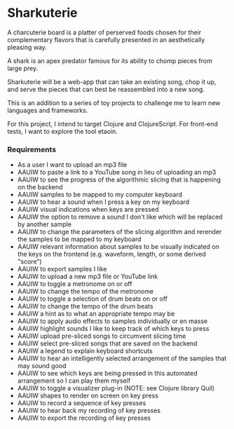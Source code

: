 # Sharkuterie

A charcuterie board is a platter of perserved foods chosen for their complementary flavors that is carefully presented in an aesthetically pleasing way.

A shark is an apex predator famous for its ability to chomp pieces from large prey.

Sharkuterie will be a web-app that can take an existing song, chop it up, and serve the pieces that can best be reassembled into a new song.

This is an addition to a series of toy projects to challenge me to learn new languages and frameworks.

For this project, I intend to target Clojure and ClojureScript. For front-end tests, I want to explore the tool etaoin.

### Requirements
* As a user I want to upload an mp3 file
* AAUIW to paste a link to a YouTube song in lieu of uploading an mp3
* AAUIW to see the progress of the algorithmic slicing that is happening on the backend
* AAUIW samples to be mapped to my computer keyboard 
* AAUIW to hear a sound when I press a key on my keyboard
* AAUIW visual indications when keys are pressed
* AAUIW the option to remove a sound I don't like which will be replaced by another sample
* AAUIW to change the parameters of the slicing algorithm and rerender the samples to be mapped to my keyboard
* AAUIW relevant information about samples to be visually indicated on the keys on the frontend (e.g. waveform, length, or some derived "score")
* AAUIW to export samples I like
* AAUIW to upload a new mp3 file or YouTube link
* AAUIW to toggle a metronome on or off
* AAUIW to change the tempo of the metronome
* AAUIW to toggle a selection of drum beats on or off
* AAUIW to change the tempo of the drum beats
* AAUIW a hint as to what an appropriate tempo may be
* AAUIW to apply audio effects to samples individually or en masse
* AAUIW highlight sounds I like to keep track of which keys to press
* AAUIW upload pre-sliced songs to circumvent slicing time 
* AAUIW select pre-sliced songs that are saved on the backend
* AAUIW a legend to explain keyboard shortcuts
* AAUIW to hear an intelligently selected arrangement of the samples that may sound good
* AAUIW to see which keys are being pressed in this automated arrangement so I can play them myself
* AAUIW to toggle a visualizer plug-in (NOTE: see Clojure library Quil)
* AAUIW shapes to render on screen on key press
* AAUIW to record a sequence of key presses
* AAUIW to hear back my recording of key presses
* AAUIW to export the recording of key presses
